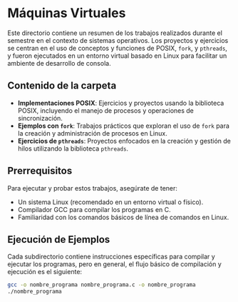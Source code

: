 # Máquinas Virtuales

Este directorio contiene un resumen de los trabajos realizados durante el semestre en el contexto de sistemas operativos. Los proyectos y ejercicios se centran en el uso de conceptos y funciones de POSIX, `fork`, y `pthreads`, y fueron ejecutados en un entorno virtual basado en Linux para facilitar un ambiente de desarrollo de consola.

## Contenido de la carpeta

- **Implementaciones POSIX**: Ejercicios y proyectos usando la biblioteca POSIX, incluyendo el manejo de procesos y operaciones de sincronización.
- **Ejemplos con `fork`**: Trabajos prácticos que exploran el uso de `fork` para la creación y administración de procesos en Linux.
- **Ejercicios de `pthreads`**: Proyectos enfocados en la creación y gestión de hilos utilizando la biblioteca `pthreads`.

## Prerrequisitos

Para ejecutar y probar estos trabajos, asegúrate de tener:

- Un sistema Linux (recomendado en un entorno virtual o físico).
- Compilador GCC para compilar los programas en C.
- Familiaridad con los comandos básicos de línea de comandos en Linux.

## Ejecución de Ejemplos

Cada subdirectorio contiene instrucciones específicas para compilar y ejecutar los programas, pero en general, el flujo básico de compilación y ejecución es el siguiente:

```bash
gcc -o nombre_programa nombre_programa.c -o nombre_programa
./nombre_programa
